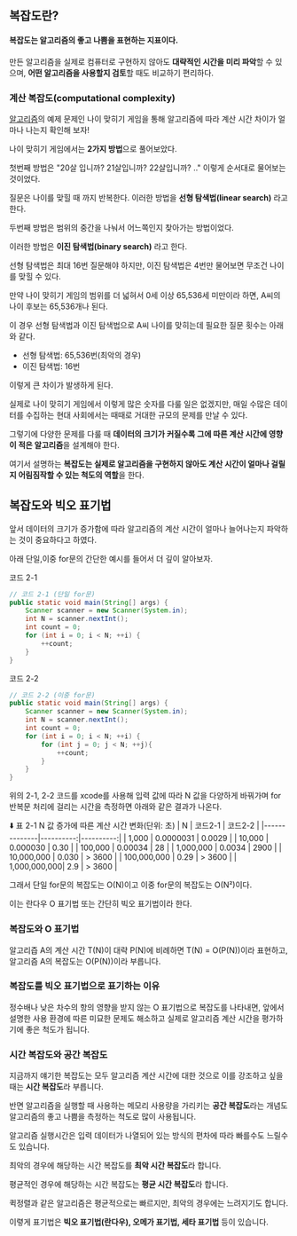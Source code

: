 ## 복잡도란?
#### 복잡도는 알고리즘의 좋고 나쁨을 표현하는 지표이다.

만든 알고리즘을 실제로 컴퓨터로 구현하지 않아도 **대략적인 시간을 미리 파악**할 수 있으며, **어떤 알고리즘을 사용할지 검토**할 때도 비교하기 편리하다.

### 계산 복잡도(computational complexity)

[알고리즘](https://github.com/SongJeongyeonn/TIL/blob/main/%EC%95%8C%EA%B3%A0%EB%A6%AC%EC%A6%98/%EC%95%8C%EA%B3%A0%EB%A6%AC%EC%A6%98.md)의 예제 문제인 나이 맞히기 게임을 통해 알고리즘에 따라 계산 시간 차이가 얼마나 나는지 확인해 보자!

나이 맞히기 게임에서는 **2가지 방법**으로 풀어보았다.

첫번째 방법은 "20살 입니까? 21살입니까? 22살입니까? .." 이렇게 순서대로 물어보는 것이었다.

질문은 나이를 맞힐 때 까지 반복한다. 이러한 방법을 **선형 탐색법(linear search)** 라고 한다.

두번째 방법은 범위의 중간을 나눠서 어느쪽인지 찾아가는 방법이었다.

이러한 방법은 **이진 탐색법(binary search)** 라고 한다.

선형 탐색법은 최대 16번 질문해야 하지만, 이진 탐색법은 4번만 물어보면 무조건 나이를 맞힐 수 있다.

만약 나이 맞히기 게임의 범위를 더 넓혀서 0세 이상 65,536세 미만이라 하면, A씨의 나이 후보는 65,536개나 된다.

이 경우 선형 탐색법과 이진 탐색법으로 A씨 나이를 맞히는데 필요한 질문 횟수는 아래와 같다.
- 선형 탐색법: 65,536번(최악의 경우)
- 이진 탐색법: 16번

이렇게 큰 차이가 발생하게 된다.

실제로 나이 맞히기 게임에서 이렇게 많은 숫자를 다룰 일은 없겠지만, 매일 수많은 데이터를 수집하는 현대 사회에서는 때때로 거대한 규모의 문제를 만날 수 있다.

그렇기에 다양한 문제를 다룰 때 **데이터의 크기가 커질수록 그에 따른 계산 시간에 영향이 적은 알고리즘**을 설계해야 한다.

여기서 설명하는 **복잡도는 실제로 알고리즘을 구현하지 않아도 계산 시간이 얼마나 걸릴지 어림짐작할 수 있는 척도의 역할**을 한다.

## 복잡도와 빅오 표기법

앞서 데이터의 크기가 증가함에 따라 알고리즘의 계산 시간이 얼마나 늘어나는지 파악하는 것이 중요하다고 하였다.

아래 단일,이중 for문의 간단한 예시를 들어서 더 깊이 알아보자.


코드 2-1
```java
// 코드 2-1 (단일 for문)
public static void main(String[] args) {
    Scanner scanner = new Scanner(System.in);
    int N = scanner.nextInt();
    int count = 0;
    for (int i = 0; i < N; ++i) {
        ++count;
    }
}
```

코드 2-2
```java
// 코드 2-2 (이중 for문)
public static void main(String[] args) {
    Scanner scanner = new Scanner(System.in);
    int N = scanner.nextInt();
    int count = 0;
    for (int i = 0; i < N; ++i) {
        for (int j = 0; j < N; ++j){
            ++count;
        }
    }
}
```
위의 2-1, 2-2 코드를 xcode를 사용해 입력 값에 따라 N 값을 다양하게 바꿔가며 for 반복문 처리에 걸리는 시간을 측정하면 아래와 같은 결과가 나온다.

⬇️ 표 2-1 N 값 증가에 따른 계산 시간 변화(단위: 초)
| N            | 코드2-1   | 코드2-2  |
|--------------|----------:|----------:|
| 1,000        | 0.0000031 | 0.0029   |
| 10,000       | 0.000030  | 0.30     |
| 100,000      | 0.00034   | 28       |
| 1,000,000    | 0.0034    | 2900     |
| 10,000,000   | 0.030     | > 3600   |
| 100,000,000  | 0.29      | > 3600   |
| 1,000,000,000| 2.9       | > 3600   |

그래서 단일 for문의 복잡도는 O(N)이고 이중 for문의 복잡도는 O(N²)이다.

이는 란다우 O 표기법 또는 간단히 빅오 표기법이라 한다.

### 복잡도와 O 표기법
알고리즙 A의 계산 시간 T(N)이 대략 P(N)에 비례하면 T(N) = O(P(N))이라 표현하고, 알고리즘 A의 복잡도는 O(P(N))이라 부릅니다.

### 복잡도를 빅오 표기법으로 표기하는 이유
정수배나 낮은 차수의 항의 영향을 받지 않는 O 표기법으로 복잡도를 나타내면, 앞에서 설명한 사용 환경에 따른 미묘한 문제도 해소하고 실제로 알고리즘 계산 시간을 평가하기에 좋은 척도가 됩니다.

### 시간 복잡도와 공간 복잡도
지금까지 얘기한 복잡도는 모두 알고리즘 계산 시간에 대한 것으로 이를 강조하고 싶을때는 **시간 복잡도**라 부릅니다.

반면 알고리즘을 실행할 때 사용하는 메모리 사용량을 가리키는 **공간 복잡도**라는 개념도 알고리즘의 좋고 나쁨을 측정하는 척도로 많이 사용됩니다.

알고리즘 실행시간은 입력 데이터가 나열되어 있는 방식의 편차에 따라 빠를수도 느릴수도 있습니다.

최악의 경우에 해당하는 시간 복잡도를 **최악 시간 복잡도**라 합니다.

평균적인 경우에 해당하는 시간 복잡도는 **평균 시간 복잡도**라 합니다.

퀵정렬과 같은 알고리즘은 평균적으로는 빠르지만, 최악의 경우에는 느려지기도 합니다.

이렿게 표기법은 **빅오 표기법(란다우), 오메가 표기법, 세타 표기법** 등이 있습니다.